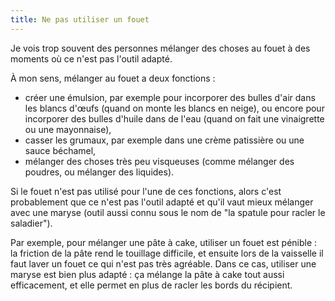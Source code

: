 ```yaml
---
title: Ne pas utiliser un fouet
---
```


Je vois trop souvent des personnes mélanger des choses au fouet à des moments où ce n'est pas l'outil adapté.

À mon sens, mélanger au fouet a deux fonctions :
- créer une émulsion, par exemple pour incorporer des bulles d'air dans les blancs d'œufs (quand on monte les blancs en neige), ou encore pour incorporer des bulles d'huile dans de l'eau (quand on fait une vinaigrette ou une mayonnaise),
- casser les grumaux, par exemple dans une crème patissière ou une sauce béchamel,
- mélanger des choses très peu visqueuses (comme mélanger des poudres, ou mélanger des liquides).

Si le fouet n'est pas utilisé pour l'une de ces fonctions, alors c'est probablement que ce n'est pas l'outil adapté et qu'il vaut mieux mélanger avec une maryse (outil aussi connu sous le nom de "la spatule pour racler le saladier").

Par exemple, pour mélanger une pâte à cake, utiliser un fouet est pénible : la friction de la pâte rend le touillage difficile, et ensuite lors de la vaisselle il faut laver un fouet ce qui n'est pas très agréable. Dans ce cas, utiliser une maryse est bien plus adapté : ça mélange la pâte à cake tout aussi efficacement, et elle permet en plus de racler les bords du récipient.
